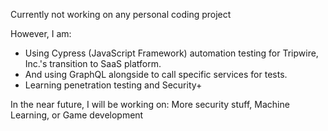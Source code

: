 Currently not working on any personal coding project

However, I am:
* Using Cypress (JavaScript Framework) automation testing for Tripwire, Inc.'s transition to SaaS platform.  
* And using GraphQL alongside to call specific services for tests.
* Learning penetration testing and Security+


In the near future, I will be working on:
More security stuff, Machine Learning, or Game development
